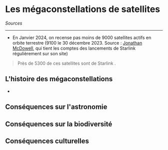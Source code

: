 # Les mégaconstellations de satellites

*Sources*

---

- En Janvier 2024, on recense pas moins de 9000 satellites actifs en orbite terrestre (9100 le 30 décembre 2023. Source : [Jonathan McDowell](https://planet4589.org/space/con/star/stats.html), qui tient les comptes des lancements de Starlink régulièrement sur son site)
> Près de 5300 de ces satellites sont de Starlink .

## L'histoire des mégaconstellations

- 

## Conséquences sur l'astronomie

## Conséquences sur la biodiversité

## Conséquences culturelles
